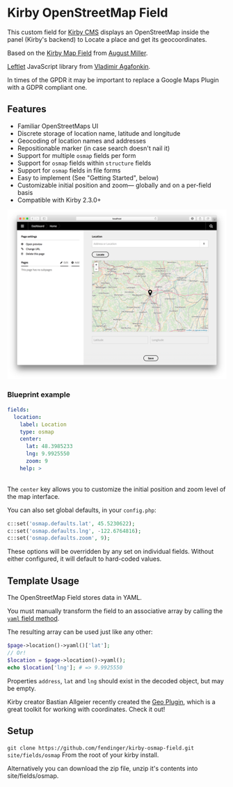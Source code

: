 # Kirby OpenStreetMap Field

This custom field for [Kirby CMS](https://getkirby.com) displays an OpenStreetMap inside the panel (Kirby's backend) to Locate a place and get its geocoordinates.

Based on the [Kirby Map Field](https://github.com/AugustMiller/kirby-map-field) from [August Miller](https://github.com/AugustMiller).

[Leftlet](https://leafletjs.com) JavaScript library from [Vladimir Agafonkin](http://agafonkin.com/en).

In times of the GPDR it may be important to replace a Google Maps Plugin with a GDPR compliant one.

## Features

- Familiar OpenStreetMaps UI
- Discrete storage of location name, latitude and longitude
- Geocoding of location names and addresses
- Repositionable marker (in case search doesn't nail it)
- Support for multiple `osmap` fields per form
- Support for `osmap` fields within `structure` fields
- Support for `osmap` fields in file forms
- Easy to implement (See "Getting Started", below)
- Customizable initial position and zoom— globally and on a per-field basis
- Compatible with Kirby 2.3.0+

![Kirby OpenStreetMap Field Screenshot](https://github.com/fendinger/kirby-osmap-field/raw/master/kirby-osmap-field.png)

### Blueprint example
```yml
fields:
  location:
    label: Location
    type: osmap
    center:
      lat: 48.3985233
      lng: 9.9925550
      zoom: 9
    help: >
    
```

The `center` key allows you to customize the initial position and zoom level of the map interface.

You can also set global defaults, in your `config.php`:

```php
c::set('osmap.defaults.lat', 45.5230622);
c::set('osmap.defaults.lng', -122.6764816);
c::set('osmap.defaults.zoom', 9);
```

These options will be overridden by any set on individual fields. Without either configured, it will default to hard-coded values.

## Template Usage

The OpenStreetMap Field stores data in YAML.

You must manually transform the field to an associative array by calling the [`yaml` field method](https://getkirby.com/docs/cheatsheet/field-methods/yaml).

The resulting array can be used just like any other:

```php
$page->location()->yaml()['lat'];
// Or!
$location = $page->location()->yaml();
echo $location['lng']; # => 9.9925550
```

Properties `address`, `lat` and `lng` should exist in the decoded object, but may be empty.

Kirby creator Bastian Allgeier recently created the [Geo Plugin](https://github.com/getkirby-plugins/geo-plugin), which is a great toolkit for working with coordinates. Check it out!

## Setup

``git clone https://github.com/fendinger/kirby-osmap-field.git site/fields/osmap``
From the root of your kirby install.

Alternatively you can download the zip file, unzip it's contents into site/fields/osmap.
